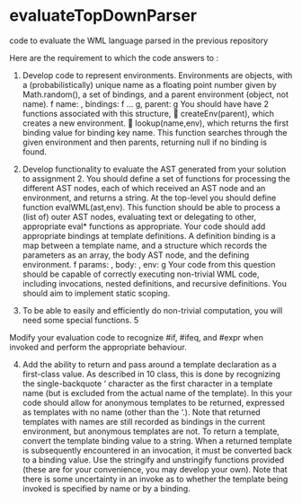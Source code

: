 # evaluateTopDownParser
code to evaluate the WML language parsed in the previous repository

Here are the requirement to which the code answers to :


1. Develop code to represent environments. Environments are objects, with a (probabilistically) unique 
name as a floating point number given by Math.random(), a set of bindings, and a parent environment
(object, not name).
f name: ,
bindings: f ... g,
parent: g
You should have have 2 functions associated with this structure,
 createEnv(parent), which creates a new environment.
 lookup(name,env), which returns the first binding value for binding key name. This function
searches through the given environment and then parents, returning null if no binding is found.

2. Develop functionality to evaluate the AST generated from your solution to assignment 2. You should 
define a set of functions for processing the different AST nodes, each of which received an AST node
and an environment, and returns a string.
At the top-level you should define function evalWML(ast,env). This function should be able to process
a (list of) outer AST nodes, evaluating text or delegating to other, appropriate eval* functions as
appropriate.
Your code should add appropriate bindings at template definitions. A definition binding is a map between
a template name, and a structure which records the parameters as an array, the body AST node, and the
defining environment.
f params: ,
body: ,
env: g
Your code from this question should be capable of correctly executing non-trivial WML code, including
invocations, nested definitions, and recursive definitions. You should aim to implement static scoping.


3. To be able to easily and efficiently do non-trivial computation, you will need some special functions. 5

Modify your evaluation code to recognize #if, #ifeq, and #expr when invoked and perform the appropriate
behaviour.

4. Add the ability to return and pass around a template declaration as a first-class value. As described in 10
class, this is done by recognizing the single-backquote ‘ character as the first character in a template
name (but is excluded from the actual name of the template).
In this your code should allow for anonymous templates to be returned, expressed as templates with no
name (other than the ‘.). Note that returned templates with names are still recorded as bindings in the
current environment, but anonymous templates are not.
To return a template, convert the template binding value to a string. When a returned template is subsequently
encountered in an invocation, it must be converted back to a binding value. Use the stringify
and unstringify functions provided (these are for your convenience, you may develop your own).
Note that there is some uncertainty in an invoke as to whether the template being invoked is specified by
name or by a binding.

